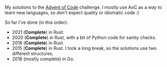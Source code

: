 My solutions to the [Advent of Code](https://adventofcode.com/) challenge.
I mostly use AoC as a way to learn new languages, so don't expect quality or idiomatic code :)

So far I've done (in this order):

* 2021 (**Complete**) in Rust.
* 2020 (**Complete**) in Rust, with a bit of Python code for sanity checks.
* 2018 (**Complete**) in Rust.
* 2015 (**Complete**) in Rust. I took a long break, so the solutions use two different structures.
* 2018 (mostly complete) in Go.
